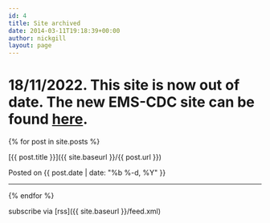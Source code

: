 ```yaml
---
id: 4
title: Site archived
date: 2014-03-11T19:18:39+00:00
author: nickgill
layout: page
---
```


# 18/11/2022. This site is now out of date. The new EMS-CDC site can be found <a href = "https://euromathsoc.org/committee-developing-countries">here</a>.</b>



{% for post in site.posts %}

[{{ post.title }}]({{ site.baseurl }}/{{ post.url }})

Posted on {{ post.date | date: "%b %-d, %Y" }}

---

{% endfor %}

subscribe via [rss]({{ site.baseurl }}/feed.xml)
